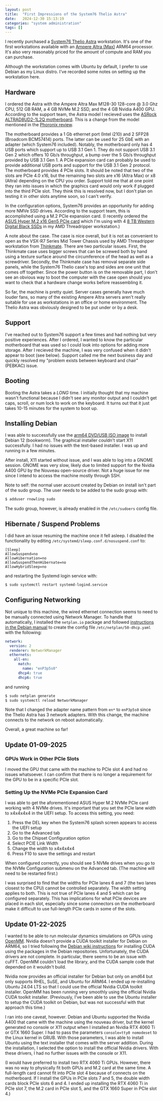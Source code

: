 ```yaml
---
layout: post
title:  "First Impressions of the System76 Thelio Astra"
date:   2024-12-30 15:13:19
categories: "system administration"
tags: []
---
```


I recently purchased a [System76 Thelio Astra](https://system76.com/desktops/thelio-astra-a1-n1/configure) workstation.
It's one of the first workstations available with an [Ampere Altra (Max)](https://amperecomputing.com/products/processors)
ARM64 processor.  It's also very reasonably priced for the amount of compute and RAM you can purchase.

Although the workstation comes with Ubuntu by default, I prefer to use Debian as my Linux distro. 
I've recorded some notes on setting up the workstation here.

## Hardware
I ordered the Astra with the Ampere Altra Max M128-30 128-core @ 3.0 Ghz CPU, 512 GB RAM, a 4 GB NVMe M.2 SSD, and
the 4 GB Nvidia A400 GPU.  According to the support team, the Astra model I recieved uses the
[ASRock ALTRAD8UD2-1L2Q motherboard](https://www.asrockrack.com/general/productdetail.asp?Model=ALTRAD8UD2-1L2Q#Specifications).
This is a change from the model mentioned in the [Phoronix review](https://www.phoronix.com/review/system76-thelio-astra).

The motherboard provides a 1 Gb ethernet port (Intel i210) and 2 SFP28 (Broadcom BCM57414) ports.  The latter can be used for 25 GbE with
an adapter (which System76 included).  Notably, the motherboard only has 4 USB ports which support up to USB 3.1 Gen 1.
They do not support USB 3.1 Gen 2 which offers 10 Gb/s throughput, a bump over the 5 Gb/s throughput provided by USB 3.1 Gen 1.
A PCIe expansion card can probably be used to provide additional USB ports and support for the USB 3.1 Gen 2 protocol. The
motherboard provides 4 PCIe slots.  It should be noted that two of the slots are PCIe 4.0 x16, but the remaining two slots
are x16 (Altra Max) or x8 (Altra) depending on the CPU you order.  Support told me that at one point they ran into issues
in which the graphics card would only work if plugged into the third PCIe slot.  They think this is resolved now, but I
don't plan on testing it in other slots anytime soon, so I can't verify.

In the configuration options, System76 provides an opportunity for adding more NMVe SSD drives.  According to the support team,
this is accomplished using a M.2 PCIe expansion card.  (I recently ordered the [ASUS Hyper M.2 x16 Gen5 PCIe card](https://www.amazon.com/gp/product/B0CKH9FWRQ/)
which I'm using with 4 [8 TB Western Digital Black SSDs](https://shop.sandisk.com/products/ssd/internal-ssd/wd-black-sn850x-nvme-ssd?sku=WDS800T2X0E-00CDD0)
in my AMD Threadripper workstation.)

A note about the case.  The case is nice overall, but it is not as convenient to open as the VSX-R7 Series Mid Tower Chassis used by AMD Threadripper workstation from
[Thinkmate](https://www.thinkmate.com/).  There are two particular issues. First, the Thinkmate case uses bigger screws that
can be screwed both by hand using a texture surface around the circumference of the head as well as a screwdriver.  Secondly,
the Thinkmate case has removal separate side panels, while the System76 Thelio case's top and sides are one unit that comes
off together.  Since the power button is on the removable part, I don't see an obvious way to boot the computer with the case
open should you want to check that a hardware change works before reassembling it.

So far, the machine is pretty quiet.  Server cases generally have much louder fans, so many of the existing Ampere Altra
servers aren't really suitable for use as workstations in an office or home environment.  The Thelio Astra was obviously
designed to be put under or by a desk.

## Support
I've reached out to System76 support a few times and had nothing but very positive experiences.  After I ordered, I wanted to
know the particular motherboard that was used so I could look into options for adding more storage.  After I recieved the
machine, I was very confused when it didn't appear to boot (see below).  Support called me the next business day and quickly
resolved my "problem exists between keyboard and chair" (PEBKAC) issue.

## Booting
Booting the Astra takes a *LONG* time.  I initially thought that my machine wasn't functional because I didn't
see any monitor output and I couldn't get caps, scroll, or num lock to work on the keyboard.  It turns out that it
just takes 10-15 minutes for the system to boot up.

## Installing Debian
I was able to successfully use the [arm64 DVD/USB ISO image](https://cdimage.debian.org/debian-cd/current/arm64/iso-dvd/)
to install Debian 12 (bookworm).  The graphical installer couldn't start X11 successfully.  I had no issues with the
text-based installer.  I was up and running in a few minutes.

After install, X11 started without issue, and I was able to log into a GNOME session.  GNOME was very slow, likely due
to limited support for the Nvidia A400 GPU by the Nouveau open-source driver.  Not a huge issue for me since I intend
to access the machine mostly through SSH.

Note to self: the normal user account created by Debian on install isn't part of the sudo group.  The user needs to be
added to the sudo group with:

```bash
$ adduser rnowling sudo
```

The sudo group, however, is already enabled in the `/etc/sudoers` config file.

## Hibernate / Suspend Problems
I did have an issue resuming the machine once it fell asleep. I disabled the functionality by editing
`/etc/systemd/sleep.conf.d/nosuspend.conf` to:

```
[Sleep]
AllowSuspend=no
AllowHibernation=no
AllowSuspendThenHibernate=no
AllowHybridSleep=no
```

and restarting the Systemd login service with:

```bash
$ sudo systemctl restart systemd-logind.service
```

## Configuring Networking
Not unique to this machine, the wired ethernet connection seems to need to be manually connected using Network Manager.
To handle that automatically, I installed the `netplan.io` package and followed [instructions in the Debian manual](https://www.debian.org/doc/manuals/debian-reference/ch05.en.html#_the_modern_network_configuration_for_cloud_with_dhcp)
to create the config file `/etc/netplan/50-dhcp.yaml` with the following:

```yml
network:
  version: 2
  renderer: NetworkManager
  ethernets:
    all-en:
      match:
        name: "enP3p5s0"
      dhcp4: true
      dhcp6: true
```

and running 

```bash
$ sudo netplan generate
$ sudo systemctl reload NetworkManager
```

Note that I changed the adapter name pattern from `en*` to `enP3p5s0` since the Thelio Astra has 3 network adapters.
With this change, the machine connects to the network on reboot automatically.

Overall, a great machine so far!

## Update 01-09-2025
### GPUs Work in Other PCIe Slots
I moved the GPU that came with the machine to PCIe slot 4 and had no issues whatsoever.  I can confirm that there is no
longer a requirement for the GPU to be in a specific PCIe slot.

### Setting Up the NVMe PCIe Expansion Card
I was able to get the aforementioned ASUS Hyper M.2 NVMe PCIe card working with 4 NVMe drives.  It's important that you set
the PCIe lane width to x4x4x4x4 in the UEFI setup.  To access this setting, you need:

1. Press the DEL key when the System76 splash screen appears to access the UEFI setup
1. Go to the Advanced tab
1. Go to the Chipset Configuration option
1. Select PCIE Link Width
1. Change the width to x4x4x4x4
1. Press F10 to save the settings and restart

When configured correctly, you should see 5 NVMe drives when you go to the NVMe Configuration submenu on the Advanced tab.
(The machine will need to be restarted first.)

I was surprised to find that the widths for PCIe lanes 6 and 7 (the two lanes closest to the CPU) cannot be controlled separately.
The width setting applies to both.  This is not true of PCIe lanes 4 and 5 which can be configured separately.  This has
implications for what PCIe devices are placed in each slot, especially since some connectors on the motherboard make it
difficult to use full-length PCIe cards in some of the slots.


## Update 01-22-2025
I wanted to be able to run molecular dynamics simulations on GPUs using [OpenMM](https://openmm.org/).  Nvidia
doesn't provide a CUDA toolkit installer for Debian on ARM64, so I tried
following the [Debian wiki instructions](https://wiki.debian.org/NvidiaGraphicsDrivers#CUDA) for installing CUDA
using the packages in the Debian repositories.  Unfortunately, the CUDA drivers are not complete.  In particular,
there seems to be an issue with cuFFT.  OpenMM couldn't load the library, and the CUDA sample code that depended on it
wouldn't build.

Nvidia now provides an official installer for Debian but only on amd64 but only supports RHEL, SuSE, and Ubuntu for
ARM64.  I ended up re-installing Ubuntu 24.04 LTS so that I could use the official Nvidia CUDA toolkit installer.  OpenMM
has been running very smoothly using the official Nvidia CUDA toolkit installer.  (Previously, I've been able to use
the Ubuntu installer to setup the CUDA toolkit on Debian, but was not successful with that approach this time.)

I ran into one caveat, however.  Debian and Ubuntu supported the Nvidia A400 that came with the machine
using the nouveau driver, but the kernel generated no console or X11 output when I installed an Nvidia RTX 4060 Ti or GTX
1660 Super.  I had to pass the parameters `console=tty0 nomodeset` to the Linux kernel in GRUB.  With those parameters,
I was able to install Ubuntu using the text installer that comes with the server addition.  During the installation,
I selected the option to install the official Nvidia drivers.  With these drivers, I had no further issues with the console
or X11.

(I would have preferred to install two RTX 4060 Ti GPUs.  However, there was no way to physically fit both GPUs and M.2 card
at the same time. A full-length card cannot fit into PCIe slot 4 because of connects on the motherboard. If I install the GPUs
in PCIe slots 7 and 5, the double width cards block PCIe slots 6 and 4.  I ended up installing the RTX 4060 Ti in PCIe slot 7,
the M.2 card in PCIe slot 5, and the GTX 1660 Super in PCIe slot 4.)
